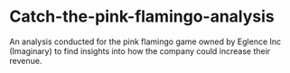 # Catch-the-pink-flamingo-analysis
An analysis conducted for the pink flamingo game owned by Eglence Inc (Imaginary) to find insights into how the company could increase their revenue.
